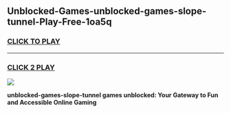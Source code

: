 
## Unblocked-Games-unblocked-games-slope-tunnel-Play-Free-1oa5q
<h3>
<a href="https://premium76.site?title=unblocked-games-slope-tunnel&ref=09A">CLICK TO PLAY</a></h3>
<hr>

<h3>
<a href="https://premium76.site?title=unblocked-games-slope-tunnel&ref=09A">CLICK 2 PLAY</a>
  
</h3>

<a href="https://premium76.site?title=unblocked-games-slope-tunnel&ref=09A"><img src="https://clearcache.store/games.png"></a>


**unblocked-games-slope-tunnel games unblocked: Your Gateway to Fun and Accessible Online Gaming**
